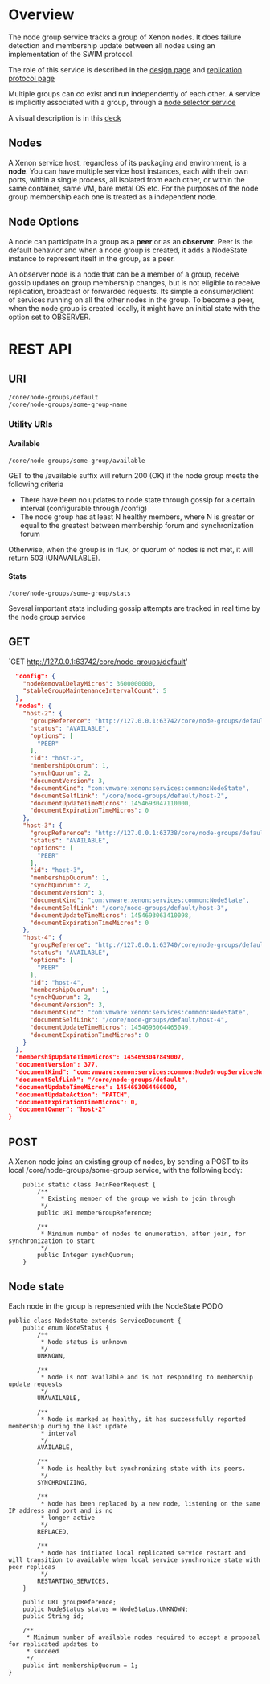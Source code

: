 # Overview
The node group service tracks a group of Xenon nodes. It does failure detection and membership update between all nodes using an implementation of the SWIM protocol. 

The role of this service is described in the [design page](./Design#active-update-replication) and [replication protocol page](./Leader-Election-And-Replication-Design)

Multiple groups can co exist and run independently of each other. A service is implicitly associated with a group, through a [node selector service](./NodeSelectorService)

A visual description is in this [deck](https://github.com/vmware/xenon/blob/master/contrib/docs/XenonClustering.pptx)

## Nodes

A Xenon service host, regardless of its packaging and environment, is a **node**. You can have multiple service host instances, each with their own ports, within a single process, all isolated from each other, or within the same container, same VM, bare metal OS etc. For the purposes of the node group membership each one is treated as a independent node.

## Node Options

A node can participate in a group as a **peer** or as an **observer**. Peer is the default behavior and when a node group is created, it adds a NodeState instance to represent itself in the group, as a peer.

An observer node is a node that can be a member of a group, receive gossip updates on group membership changes, but is not eligible to receive replication, broadcast or forwarded requests. Its simple a consumer/client of services running on all the other nodes in the group. To become a peer, when the node group is created locally, it might have an initial state with the option set to OBSERVER.

# REST API

## URI
```
/core/node-groups/default
/core/node-groups/some-group-name

```

### Utility URIs

#### Available
```
/core/node-groups/some-group/available
```

GET to the /available suffix will return 200 (OK) if the node group meets the following criteria
 * There have been no updates to node state through gossip for a certain interval (configurable through /config)
 * The node group has at least N healthy members, where N is greater or equal to the greatest between membership forum and synchronization forum

Otherwise, when the group is in flux, or quorum of nodes is not met, it will return 503 (UNAVAILABLE).

#### Stats
```
/core/node-groups/some-group/stats
```
Several important stats including gossip attempts are tracked in real time by the node group service

## GET

`GET http://127.0.0.1:63742/core/node-groups/default'
```json
  "config": {
    "nodeRemovalDelayMicros": 3600000000,
    "stableGroupMaintenanceIntervalCount": 5
  },
  "nodes": {
    "host-2": {
      "groupReference": "http://127.0.0.1:63742/core/node-groups/default",
      "status": "AVAILABLE",
      "options": [
        "PEER"
      ],
      "id": "host-2",
      "membershipQuorum": 1,
      "synchQuorum": 2,
      "documentVersion": 3,
      "documentKind": "com:vmware:xenon:services:common:NodeState",
      "documentSelfLink": "/core/node-groups/default/host-2",
      "documentUpdateTimeMicros": 1454693047110000,
      "documentExpirationTimeMicros": 0
    },
    "host-3": {
      "groupReference": "http://127.0.0.1:63738/core/node-groups/default",
      "status": "AVAILABLE",
      "options": [
        "PEER"
      ],
      "id": "host-3",
      "membershipQuorum": 1,
      "synchQuorum": 2,
      "documentVersion": 3,
      "documentKind": "com:vmware:xenon:services:common:NodeState",
      "documentSelfLink": "/core/node-groups/default/host-3",
      "documentUpdateTimeMicros": 1454693063410098,
      "documentExpirationTimeMicros": 0
    },
    "host-4": {
      "groupReference": "http://127.0.0.1:63740/core/node-groups/default",
      "status": "AVAILABLE",
      "options": [
        "PEER"
      ],
      "id": "host-4",
      "membershipQuorum": 1,
      "synchQuorum": 2,
      "documentVersion": 3,
      "documentKind": "com:vmware:xenon:services:common:NodeState",
      "documentSelfLink": "/core/node-groups/default/host-4",
      "documentUpdateTimeMicros": 1454693064465049,
      "documentExpirationTimeMicros": 0
    }
  },
  "membershipUpdateTimeMicros": 1454693047849007,
  "documentVersion": 377,
  "documentKind": "com:vmware:xenon:services:common:NodeGroupService:NodeGroupState",
  "documentSelfLink": "/core/node-groups/default",
  "documentUpdateTimeMicros": 1454693064466000,
  "documentUpdateAction": "PATCH",
  "documentExpirationTimeMicros": 0,
  "documentOwner": "host-2"
}
```

## POST

A Xenon node joins an existing group of nodes, by sending a POST to its local /core/node-groups/some-group service, with the following body:

```
    public static class JoinPeerRequest {
        /**
         * Existing member of the group we wish to join through
         */
        public URI memberGroupReference;

        /**
         * Minimum number of nodes to enumeration, after join, for synchronization to start
         */
        public Integer synchQuorum;
    }

```


## Node state

Each node in the group is represented with the NodeState PODO
```
public class NodeState extends ServiceDocument {
    public enum NodeStatus {
        /**
         * Node status is unknown
         */
        UNKNOWN,

        /**
         * Node is not available and is not responding to membership update requests
         */
        UNAVAILABLE,

        /**
         * Node is marked as healthy, it has successfully reported membership during the last update
         * interval
         */
        AVAILABLE,

        /**
         * Node is healthy but synchronizing state with its peers.
         */
        SYNCHRONIZING,

        /**
         * Node has been replaced by a new node, listening on the same IP address and port and is no
         * longer active
         */
        REPLACED,

        /**
         * Node has initiated local replicated service restart and will transition to available when local service synchronize state with peer replicas
         */
        RESTARTING_SERVICES,
    }

    public URI groupReference;
    public NodeStatus status = NodeStatus.UNKNOWN;
    public String id;

    /**
     * Minimum number of available nodes required to accept a proposal for replicated updates to
     * succeed
     */
    public int membershipQuorum = 1;
}
```




